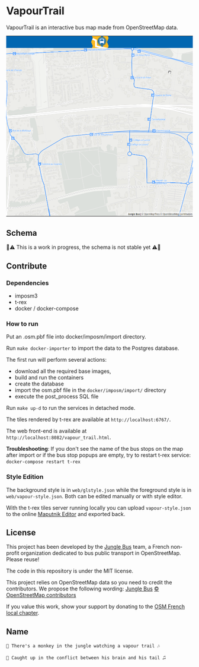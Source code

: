 # VapourTrail

VapourTrail is an interactive bus map made from OpenStreetMap data.

![demo](img/demo.gif)

## Schema

:construction::warning: This is a work in progress, the schema is not stable yet :warning::construction:

## Contribute

### Dependencies

* imposm3
* t-rex
* docker / docker-compose

### How to run

Put an .osm.pbf file into docker/imposm/import directory.

Run `make docker-importer` to import the data to the Postgres database.

The first run will perform several actions:

* download all the required base images,
* build and run the containers
* create the database
* import the osm.pbf file in the `docker/imposm/import/` directory
* execute the post_process SQL file

Run `make up-d` to run the services in detached mode.

The tiles rendered by t-rex are available at `http://localhost:6767/`.

The web front-end is available at `http://localhost:8082/vapour_trail.html`.

**Troubleshooting**: If you don't see the name of the bus stops on the map after import or if the bus stop popups are empty, try to restart t-rex service: `docker-compose restart t-rex`

### Style Edition

The background style is in `web/glstyle.json` while the foreground style is in `web/vapour-style.json`. Both can be edited manually or with style editor.

With the t-rex tiles server running locally you can upload `vapour-style.json` to the online [Maputnik Editor](http://editor.openmaptiles.org) and exported back.

## License

This project has been developed by the [Jungle Bus](http://junglebus.io/) team, a French non-profit organization dedicated to bus public transport in OpenStreetMap. Please reuse!

The code in this repository is under the MIT license.

This project relies on OpenStreetMap data so you need to credit the contributors. We propose the following wording:
    [Jungle Bus](http://junglebus.io/) [© OpenStreetMap contributors](http://www.openstreetmap.org/copyright)

If you value this work, show your support by donating to the [OSM French local chapter](http://openstreetmap.fr).

## Name

    🎼 There's a monkey in the jungle watching a vapour trail 🎶

    🎵 Caught up in the conflict between his brain and his tail 🎜
